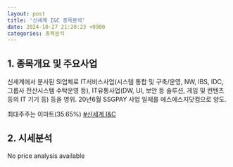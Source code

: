 ```yaml
---
layout: post
title: '신세계 I&C 종목분석'
date: 2024-10-27 21:20:23 +0900
categories: 종목분석
---
```


## 1. 종목개요 및 주요사업

신세계에서 분사된 SI업체로 IT서비스사업(시스템 통합 및 구축/운영, NW, IBS, IDC, 그룹사 전산시스템 수탁운영 등), IT유통사업(DW, UI, 보안 등 솔루션, 게임 및 컨텐츠 등의 IT 기기 등) 등을 영위. 20년6월 SSGPAY 사업 일체를 에스에스지닷컴으로 양도. 

최대주주는 이마트(35.65%)
[#신세계 I&C](#)

## 2. 시세분석

No price analysis available
